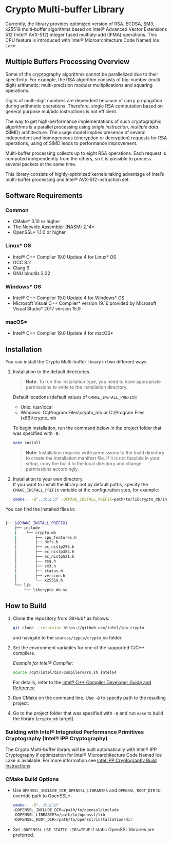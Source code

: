 # Crypto Multi-buffer Library

Currently, the library provides optimized version of RSA, ECDSA, SM3, x25519 multi-buffer algorithms based on Intel® Advanced Vector Extensions 512 (Intel® AVX-512) integer fused multiply-add (IFMA) operations. This CPU feature is introduced with Intel® Microarchitecture Code Named Ice Lake.

## Multiple Buffers Processing Overview

Some of the cryptography algorithms cannot be parallelized due to their specificity. For example, the RSA algorithm consists of big-number (multi-digit) arithmetic: multi-precision modular multiplications and squaring operations.

Digits of multi-digit numbers are dependent because of carry propagation during arithmetic operations. Therefore, single RSA computation based on general purpose mul/adc instructions is not efficient.

The way to get high-performance implementations of such cryptographic algorithms is a parallel processing using *single instruction, multiple data* (SIMD) architecture. The usage model implies presence of several independent and homogeneous (encryption or decryption) requests for RSA operations, using of SIMD leads to performance improvement.

Multi-buffer processing collects up to eight RSA operations. Each request is computed independently from the others, so it is possible to process several packets at the same time.

This library consists of highly-optimized kernels taking advantage of Intel’s multi-buffer processing and Intel® AVX-512 instruction set.

## Software Requirements

### Common

- CMake\* 3.10 or higher
- The Netwide Assembler (NASM) 2.14\*
- OpenSSL\* 1.1.0 or higher

### Linux* OS

- Intel® C++ Compiler 19.0 Update 4 for Linux\* OS
- GCC 8.2
- Clang 9
- GNU binutils 2.32

### Windows* OS

- Intel® C++ Compiler 19.0 Update 4 for Windows\* OS
- Microsoft Visual C++ Compiler\* version 19.16 provided by Microsoft Visual Studio\* 2017 version 15.9

### macOS*

- Intel® C++ Compiler 19.0 Update 4 for macOS\*

## Installation

You can install the Crypto Multi-buffer library in two different ways:
1. Installation to the default directories.  
   > **Note**: To run this installation type, you need to have appropriate permissions to write to the installation directory.

   Default locations (default values of `CMAKE_INSTALL_PREFIX`):
   - Unix:  /usr/local
   - Windows: C:\Program Files\crypto_mb or C:\Program Files (x86)\crypto_mb
   
   To begin installation, run the command below in the project folder that was specified with `-B`:
   ``` bash
   make install
   ```
   > **Note**: Installation requires write permissions to the build directory to create the installation manifest file. If it is not feasible in your setup, copy the build to the local directory and change permissions accordingly.
   
2. Installation to your own directory.  
   If you want to install the library not by default paths, specify the `CMAKE_INSTALL_PREFIX` variable at the configuration step, for example:
   ``` bash
   cmake . -B"../build" -DCMAKE_INSTALL_PREFIX=path/to/libcrypto_mb/installation
   ```

You can find the installed files in:

``` bash

├── ${CMAKE_INSTALL_PREFIX}
    ├── include
    |    └── crypto_mb
    |        ├── cpu_features.h
    │        ├── defs.h
    │        ├── ec_nistp256.h
    │        ├── ec_nistp384.h
    │        ├── ec_nistp521.h
    │        ├── rsa.h
    │        ├── sm3.h
    │        ├── status.h
    |        ├── version.h
    │        └── x25519.h
    └── lib
        └── libcrypto_mb.so
```

## How to Build

1. Clone the repository from GitHub\* as follows:

   ``` bash
   git clone --recursive https://github.com/intel/ipp-crypto
   ```
   and navigate to the `sources/ippcp/crypto_mb` folder.
2. Set the environment variables for one of the supported C/C++ compilers.

   *Example for Intel® Compiler:*

   ```bash
   source /opt/intel/bin/compilervars.sh intel64
   ```

   For details, refer to the [Intel® C++ Compiler Developer Guide and Reference](https://software.intel.com/en-us/cpp-compiler-developer-guide-and-reference-specifying-the-location-of-compiler-components-with-compilervars)

3. Run CMake on the command line. Use `-B` to specify path to the resulting project.
4. Go to the project folder that was specified with `-B` and run `make` to build the library  (`crypto_mb` target).

### Building with Intel® Integrated Performance Primitives Cryptography (Intel® IPP Cryptography)

The Crypto Multi-buffer library will be built automatically with Intel® IPP Cryptography if optimization for Intel® Microarchitecture Code Named Ice Lake is available. For more information see [Intel IPP Cryptography Build Instructions](../../../BUILD.md)

### CMake Build Options

- Use `OPENSSL_INCLUDE_DIR`,     `OPENSSL_LIBRARIES` and `OPENSSL_ROOT_DIR` to   override path to OpenSSL\*:

   ``` bash
   cmake . -B"../build"  
   -DOPENSSL_INCLUDE_DIR=/path/to/openssl/include  
   -DOPENSSL_LIBRARIES=/path/to/openssl/lib  
   -DOPENSSL_ROOT_DIR=/path/to/openssl/installation/dir
   ```
   
- Set `-DOPENSSL_USE_STATIC_LIBS=TRUE` if static OpenSSL libraries are preferred.
